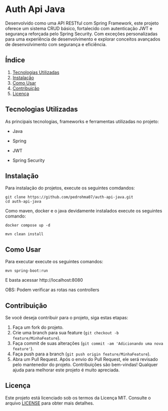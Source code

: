 # Auth Api Java

Desenvolvido como uma API RESTful com Spring Framework, este projeto oferece um sistema CRUD básico, fortalecido com autenticação JWT e segurança reforçada pelo Spring Security. Com exceções personalizadas para uma experiência de desenvolvimento e explorar conceitos avançados de desenvolvimento com segurança e eficiência.

## Índice

1. [Tecnologias Utilizadas](#tecnologias-utilizadas)
2. [Instalação](#instalação)
3. [Como Usar](#como-usar)
4. [Contribuição](#contribuição)
5. [Licença](#licença)


<a name="tecnologias-utilizadas"></a>

## Tecnologias Utilizadas

As principais tecnologias, frameworks e ferramentas utilizadas no projeto:

- Java

- Spring

- JWT

- Spring Security

  

## Instalação

Para instalação do projetos, execute os seguintes comdandos:

```
git clone https://github.com/pedrohma07/auth-api-java.git
cd auth-api-java
```

Como maven, docker e o java devidamente instalados execute os seguintes comando:

```
docker compose up -d
```

```
mvn clean install
```


<a name="como-usar"></a>

## Como Usar

Para executar execute os seguintes comandos:

```
mvn spring-boot:run
```

E basta acessar http://localhost:8080

OBS: Podem verificar as rotas nas controllers

## Contribuição

Se você deseja contribuir para o projeto, siga estas etapas: 

1. Faça um fork do projeto. 
2. Crie uma branch para sua feature (`git checkout -b feature/MinhaFeature`). 
3. Faça commit de suas alterações (`git commit -am 'Adicionando uma nova feature'`).
4. Faça push para a branch (`git push origin feature/MinhaFeature`). 
5. Abra um Pull Request. Após o envio do Pull Request, ele será revisado pelo mantenedor do projeto. Contribuições são bem-vindas! Qualquer ajuda para melhorar este projeto é muito apreciada.

## Licença

Este projeto está licenciado sob os termos da Licença MIT. Consulte o arquivo [LICENSE](LICENSE) para obter mais detalhes.